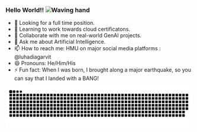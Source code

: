 ### Hello World!! <img src="https://raw.githubusercontent.com/MartinHeinz/MartinHeinz/master/wave.gif" width=5% height=5% alt="Waving hand">


- 🔭 Looking for a full time position.
- 🌱 Learning to work towards cloud certificatons.
- 👯 Collaborate with me on real-world GenAI projects.
- 💬 Ask me about Artificial Intelligence.
- 📫 How to reach me: HMU on major social media platforms : @luhadiagarvit
- 😄 Pronouns: He/Him/His
- ⚡ Fun fact: When I was born, I brought along a major earthquake, so you can say that I landed with a BANG!

<picture>
  <source media="(prefers-color-scheme: dark)" srcset="https://raw.githubusercontent.com/platane/platane/output/github-contribution-grid-snake-dark.svg">
  <source media="(prefers-color-scheme: light)" srcset="https://raw.githubusercontent.com/platane/platane/output/github-contribution-grid-snake.svg">
  <img alt="github contribution grid snake animation" src="https://raw.githubusercontent.com/platane/platane/output/github-contribution-grid-snake.svg">
</picture>
